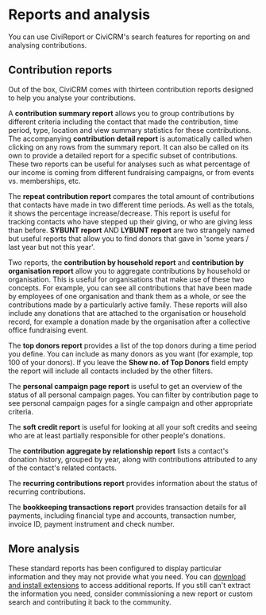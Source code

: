 Reports and analysis
====================

You can use CiviReport or CiviCRM's search features for reporting on and
analysing contributions.

Contribution reports
--------------------

Out of the box, CiviCRM comes with thirteen contribution reports
designed to help you analyse your contributions.

A **contribution summary report** allows you to group contributions by
different criteria including the contact that made the
contribution, time period, type, location and view summary statistics
for these contributions. The accompanying **contribution detail
report** is automatically called when clicking on any rows from the
summary report. It can also be called on its own to provide a detailed
report for a specific subset of contributions. These two reports can be
useful for analyses such as what percentage of our income is coming from
different fundraising campaigns, or from events vs. memberships, etc.

The **repeat contribution report** compares the total amount of
contributions that contacts have made in two different time periods. As
well as the totals, it shows the percentage increase/decrease. This
report is useful for tracking contacts who have stepped up their giving,
or who are giving less than before. **SYBUNT report** AND **LYBUNT report** are two
strangely named but useful reports that allow you to
find donors that gave in 'some years / last year but not this year'.

Two reports, the **contribution by household report** and **contribution
by organisation report** allow you to aggregate contributions by household or
organisation. This is useful for
organisations that make use of these two concepts. For example, you can
see all contributions that have been made by employees of one
organisation and thank them as a whole, or see the contributions made by
a particularly active family. These reports will also include any
donations that are attached to the organisation or household record, for
example a donation made by the organisation after a collective office
fundraising event.

The **top donors report** provides a list of the top donors during a time
period you define. You can include as many donors as you want (for
example, top 100 of your donors). If you leave the **Show no. of Top Donors**
field empty the report will include all contacts included by the other filters.  

The **personal campaign page report** is useful to get an overview of
the status of all personal campaign pages. You can filter by
contribution page to see personal campaign pages for a single campaign
and other appropriate criteria.

The **soft credit report** is useful for looking at all your soft
credits and seeing who are at least partially responsible for other
people's donations.

The **contribution aggregate by relationship report** lists a contact's
donation history, grouped by year, along with contributions attributed
to any of the contact's related contacts.

The **recurring contributions report** provides information about the
status of recurring contributions.

The **bookkeeping transactions report** provides transaction details for
all payments, including financial type and accounts, transaction number,
invoice ID, payment instrument and check number.

More analysis
-------------

These standard reports has been configured to display particular information
and they may not provide what you need. You can
[download and install extensions](https://civicrm.org/extensions) to access
additional reports. If you still can't extract the information you need,
consider commissioning a new report or custom search and contributing it back
to the community. 
